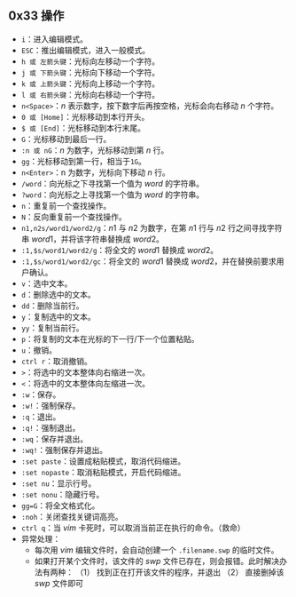 ## 0x33 操作

- `i`：进入编辑模式。
- `ESC`：推出编辑模式，进入一般模式。
- `h 或 左箭头键`：光标向左移动一个字符。
- `j 或 下箭头键`：光标向下移动一个字符。
- `k 或 上箭头键`：光标向上移动一个字符。
- `l 或 右箭头键`：光标向右移动一个字符。
- `n<Space>`：$n$ 表示数字，按下数字后再按空格，光标会向右移动 $n$ 个字符。
- `0 或 [Home]`：光标移动到本行开头。
- `$ 或 [End]`：光标移动到本行末尾。
- `G`：光标移动到最后一行。
- `:n 或 nG`：$n$ 为数字，光标移动到第 $n$ 行。
- `gg`：光标移动到第一行，相当于`1G`。
- `n<Enter>`：n 为数字，光标向下移动 $n$ 行。
- `/word`：向光标之下寻找第一个值为 $word$ 的字符串。
- `?word`：向光标之上寻找第一个值为 $word$ 的字符串。
- `n`：重复前一个查找操作。
- `N`：反向重复前一个查找操作。
- `n1,n2s/word1/word2/g`：$n1$ 与 $n2$ 为数字，在第 $n1$ 行与 $n2$ 行之间寻找字符串 $word1$，并将该字符串替换成 $word2$。
- `:1,$s/word1/word2/g`：将全文的 $word1$ 替换成 $word2$。
- `:1,$s/word1/word2/gc`：将全文的 $word1$ 替换成 $word2$，并在替换前要求用户确认。
- `v`：选中文本。
- `d`：删除选中的文本。
- `dd`：删除当前行。
- `y`：复制选中的文本。
- `yy`：复制当前行。
- `p`：将复制的文本在光标的下一行/下一个位置粘贴。
- `u`：撤销。
- `ctrl r`：取消撤销。
- `>`：将选中的文本整体向右缩进一次。
- `<`：将选中的文本整体向左缩进一次。
- `:w`：保存。
- `:w!`：强制保存。
- `:q`：退出。
- `:q!`：强制退出。
- `:wq`：保存并退出。
- `:wq!`：强制保存并退出。
- `:set paste`：设置成粘贴模式，取消代码缩进。
- `:set nopaste`：取消粘贴模式，开启代码缩进。
- `:set nu`：显示行号。
- `:set nonu`：隐藏行号。
- `gg=G`：将全文格式化。
- `:noh`：关闭查找关键词高亮。
- `ctrl q`：当 $vim$ 卡死时，可以取消当前正在执行的命令。（救命）
- 异常处理：
  - 每次用 $vim$ 编辑文件时，会自动创建一个 `.filename.swp` 的临时文件。
  - 如果打开某个文件时，该文件的 $swp$ 文件已存在，则会报错。此时解决办法有两种：
    （1） 找到正在打开该文件的程序，并退出
    （2） 直接删掉该 $swp$ 文件即可